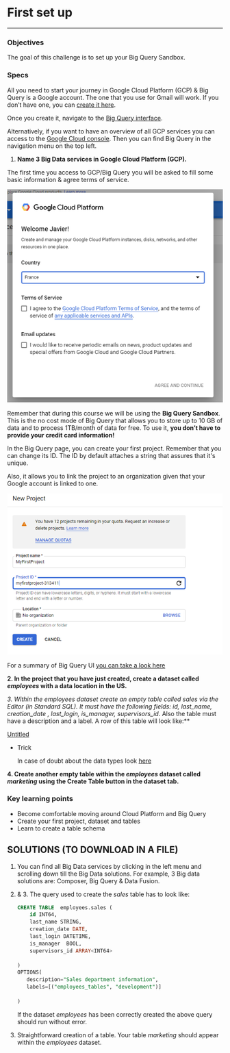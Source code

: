 # First set up

---

### Objectives

The goal of this challenge is to set up your Big Query Sandbox.

### Specs

All you need to start your journey in Google Cloud Platform (GCP) & Big Query is a Google account. The one that you use for Gmail will work. If you don’t have one, you can [create it here](https://accounts.google.com/signup/).

Once you create it, navigate to the [Big Query interface](https://console.cloud.google.com/bigquery).

Alternatively, if you want to have an overview of all GCP services you can access to the [Google Cloud console](https://console.cloud.google.com/). Then you can find Big Query in the navigation menu on the top left.

1. **Name 3 Big Data services in Google Cloud Platform (GCP).**

The first time you access to GCP/Big Query you will be asked to fill some basic information & agree terms of service.

![assets/welcome.png](assets/welcome.png)

Remember that during this course we will be using the **Big Query Sandbox**. This is the no cost mode of Big Query that allows you to store up to 10 GB of data and to process 1TB/month of data for free. To use it, **you don’t have to provide your credit card information!**

In the Big Query page, you can create your first project. Remember that you can change its ID. The ID by default attaches a string that assures that it's unique. 

Also, it allows you to link the project to an organization given that your Google account is linked to one. 

![assets/firstproject.png](assets/firstproject.png)

For a summary of Big Query UI [you can take a look here](https://cloud.google.com/bigquery/docs/bigquery-web-ui)

**2. In the  project that you have just created, create a dataset called *employees* with a data location in the US.**

**3. Within the *employees* dataset create an empty table called *sales* via the Editor (in Standard SQL). It must have the following fields*: id, last_name, creation_date , last_login, is_manager, supervisors_id*. Also the table must have a description and a label. A row of this table will look like:**

[Untitled](https://www.notion.so/78e30601b83e4e8fa5bbf94da91daf31)

- Trick

    In case of doubt about the data types look [here](https://cloud.google.com/bigquery/docs/reference/standard-sql/data-types)

**4. Create another empty table within the *employees* dataset called *marketing* using the Create Table button in the dataset tab.**

### Key learning points

- Become comfortable moving around Cloud Platform and Big Query
- Create your first project, dataset and tables
- Learn to create a table schema

## SOLUTIONS (TO DOWNLOAD IN A FILE)

1. You can find all Big Data services by clicking in the left menu and scrolling down till the Big Data solutions. For example, 3 Big data solutions are: Composer, Big Query & Data Fusion.
2. &  3. The query used to create the *sales* table has to look like:

    ```sql
    CREATE TABLE  employees.sales (
        id INT64,
        last_name STRING,
        creation_date DATE,
        last_login DATETIME,
        is_manager  BOOL,
        supervisors_id ARRAY<INT64>

    )
    OPTIONS(
       description="Sales department information",
       labels=[("employees_tables", "development")]
     
    )
    ```

    If  the dataset *employees* has been correctly created the above query should run without error.

4. Straightforward creation of a table. Your table *marketing* should appear within the *employees* dataset.
